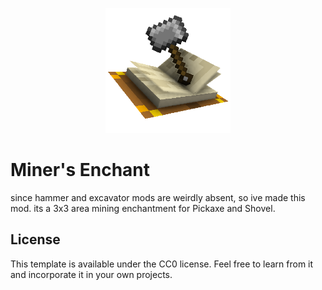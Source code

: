 
<p align="center"><img src="src\main\resources\assets\minerenchant\icon.png" alt="Logo" width="200"></p>

# Miner's Enchant

since hammer and excavator mods are weirdly absent, so ive made this mod.
its a 3x3 area mining enchantment for Pickaxe and Shovel.

## License

This template is available under the CC0 license. Feel free to learn from it and incorporate it in your own projects.
